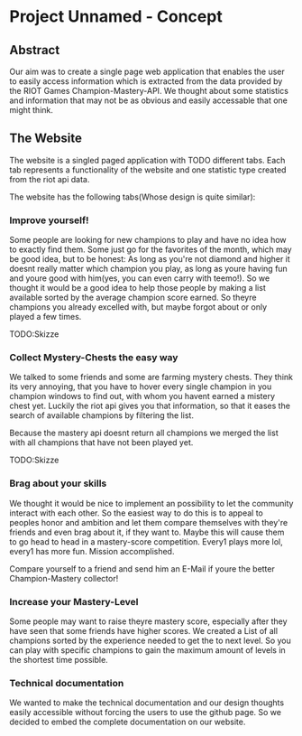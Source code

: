# Project Unnamed - Concept
## Abstract
Our aim was to create a single page web application that enables the user to easily access information which is extracted from the data provided by the RIOT Games Champion-Mastery-API. We thought about some statistics and information that may not be as obvious and easily accessable that one might think.

## The Website
The website is a singled paged application with TODO different tabs. Each tab represents a functionality of the website and one statistic type created from the riot api data.

The website has the following tabs(Whose design is quite similar):

### Improve yourself!
Some people are looking for new champions to play and have no idea how to exactly find them. Some just go for the favorites of the month, which may be good idea, but to be honest: As long as you're not diamond and higher it doesnt really matter which champion you play, as long as youre having fun and youre good with him(yes, you can even carry with teemo!). So we thought it would be a good idea to help those people by making a list available sorted by the average champion score earned. So theyre champions you already excelled with, but maybe forgot about or only played a few times.



TODO:Skizze 

### Collect Mystery-Chests the easy way
We talked to some friends and some are farming mystery chests. They think its very annoying, that you have to hover every single champion in you champion windows to find out, with whom you havent earned a mistery chest yet. Luckily the riot api gives you that information, so that it eases the search of available champions by filtering the list.

Because the mastery api doesnt return all champions we merged the list with all champions that have not been played yet.

TODO:Skizze

### Brag about your skills
We thought it would be nice to implement an possibility to let the community interact with each other. So the easiest way to do this is to appeal to peoples honor and ambition and let them compare themselves with they're friends and even brag about it, if they want to. Maybe this will cause them to go head to head in a mastery-score competition. Every1 plays more lol, every1 has more fun. Mission accomplished.

Compare yourself to a friend and send him an E-Mail if youre the better Champion-Mastery collector!

### Increase your Mastery-Level
Some people may want to raise theyre mastery score, especially  after they have seen that some friends have higher scores. We created a List of all champions sorted by the experience needed to get the to next level. So you can play with specific champions to gain the maximum amount of levels in the shortest time possible.



### Technical documentation
We wanted to make the technical documentation and our design thoughts easily accessible without forcing the users to use the github page. So we decided to embed the complete documentation on our website.